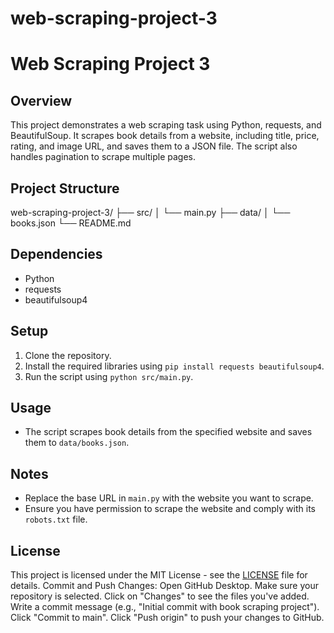 # web-scraping-project-3
 # Web Scraping Project 3

## Overview
This project demonstrates a web scraping task using Python, requests, and BeautifulSoup. It scrapes book details from a website, including title, price, rating, and image URL, and saves them to a JSON file. The script also handles pagination to scrape multiple pages.

## Project Structure
web-scraping-project-3/
├── src/
│   └── main.py
├── data/
│   └── books.json
└── README.md

## Dependencies
- Python
- requests
- beautifulsoup4

## Setup
1. Clone the repository.
2. Install the required libraries using `pip install requests beautifulsoup4`.
3. Run the script using `python src/main.py`.

## Usage
- The script scrapes book details from the specified website and saves them to `data/books.json`.

## Notes
- Replace the base URL in `main.py` with the website you want to scrape.
- Ensure you have permission to scrape the website and comply with its `robots.txt` file.

## License
This project is licensed under the MIT License - see the [LICENSE](LICENSE) file for details.
Commit and Push Changes:
Open GitHub Desktop.
Make sure your repository is selected.
Click on "Changes" to see the files you've added.
Write a commit message (e.g., "Initial commit with book scraping project").
Click "Commit to main".
Click "Push origin" to push your changes to GitHub.